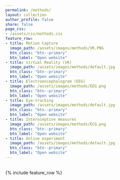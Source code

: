 ```yaml
---
permalink: /methods/
layout: collection
author_profile: false
share: false
page_css:
- /assets/css/methods.css
feature_row:
- title: Motion Capture
  image_path: /assets/images/methods/VR.PNG
  btn_class: "btn--primary"
  btn_label: "Open website"
- title: Virtual Reality (VR)
  image_path: /assets/images/methods/default.jpg
  btn_class: "btn--primary"
  btn_label: "Open website"
- title: Electroencephalogram (EEG)
  image_path: /assets/images/methods/EEG.png
  btn_class: "btn--primary"
  btn_label: "Open website"
- title: Eye-tracking
  image_path: /assets/images/methods/default.jpg
  btn_class: "btn--primary"
  btn_label: "Open website"
- title: Interoceptive measures
  image_path: /assets/images/methods/ECG.png
  btn_class: "btn--primary"
  btn_label: "Open website"
- title: Online experiment
  image_path: /assets/images/methods/default.jpg
  btn_class: "btn--primary"
  btn_label: "Open website"
---
```


<br />
<div class="grid__wrapper">
{% include feature_row %}
</div>


